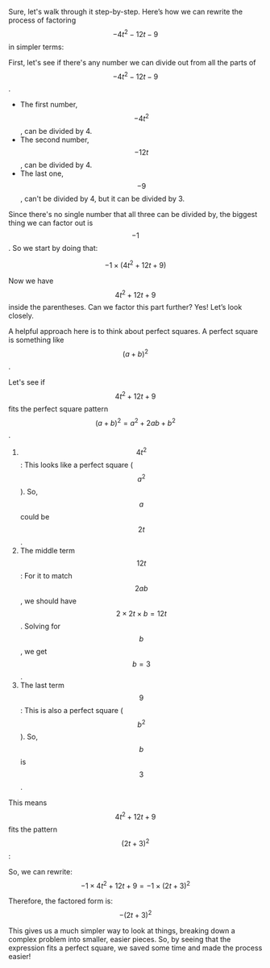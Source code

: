 Sure, let's walk through it step-by-step. Here’s how we can rewrite the process of factoring $$-4t^2 - 12t - 9$$ in simpler terms:

First, let's see if there's any number we can divide out from all the parts of $$-4t^2 - 12t - 9$$.

- The first number, $$-4t^2$$, can be divided by 4.
- The second number, $$-12t$$, can be divided by 4.
- The last one, $$-9$$, can't be divided by 4, but it can be divided by 3.

Since there's no single number that all three can be divided by, the biggest thing we can factor out is $$-1$$. So we start by doing that:

$$-1 \times (4t^2 + 12t + 9)$$

Now we have $$4t^2 + 12t + 9$$ inside the parentheses. Can we factor this part further? Yes! Let’s look closely.

A helpful approach here is to think about perfect squares. A perfect square is something like $$(a + b)^2$$.

Let's see if $$4t^2 + 12t + 9$$ fits the perfect square pattern $$(a+b)^2 = a^2 + 2ab + b^2$$.

1. $$4t^2$$: This looks like a perfect square ($$a^2$$). So, $$a$$ could be $$2t$$.
2. The middle term $$12t$$: For it to match $$2ab$$, we should have $$2 \times 2t \times b = 12t$$. Solving for $$b$$, we get $$b = 3$$.
3. The last term $$9$$: This is also a perfect square ($$b^2$$). So, $$b$$ is $$3$$.

This means $$4t^2 + 12t + 9$$ fits the pattern $$(2t + 3)^2$$:

So, we can rewrite:
$$-1 \times 4t^2 + 12t + 9 = -1 \times (2t + 3)^2$$

Therefore, the factored form is:
$$- (2t + 3)^2$$

This gives us a much simpler way to look at things, breaking down a complex problem into smaller, easier pieces. So, by seeing that the expression fits a perfect square, we saved some time and made the process easier!